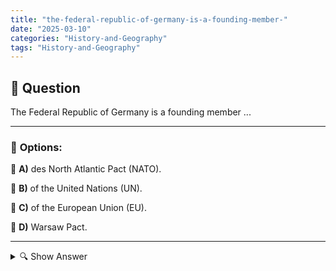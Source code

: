 ```yaml
---
title: "the-federal-republic-of-germany-is-a-founding-member-"
date: "2025-03-10"
categories: "History-and-Geography"
tags: "History-and-Geography"
---
```


## 📌 **Question**

The Federal Republic of Germany is a founding member ...



---

### 📝 **Options:**

🔘 **A)** des North Atlantic Pact (NATO).

🔘 **B)** of the United Nations (UN).

🔘 **C)** of the European Union (EU).

🔘 **D)** Warsaw Pact.

---

<details>
  <summary>🔍 Show Answer</summary>

  <p>
💡  <b>Correct Answer:</b>  c
  </p>
  <p>
    📖<b>Explanation:</b>
    After the Second World War, the Federal Republic of Germany played an important role in international politics and contributed to the establishment of several important organizations. As part of Western integration, Germany entered into security and economic alliances at an early stage. These initiatives promoted cooperation and peace in Europe and worldwide.

**Question:**  
The Federal Republic of Germany is a founding member ...

a: of the North Atlantic Treaty Organization (NATO).  
b: of the United Nations (UN).  
c: of the European Union (EU).  
d: of the Warsaw Pact.
  </p>
</details>
